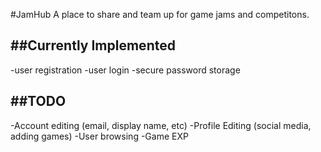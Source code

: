 #JamHub
A place to share and team up for game jams and competitons.

##Currently Implemented
-----------------------
  -user registration
  -user login
  -secure password storage
  
##TODO
-----------------------
  -Account editing (email, display name, etc)
  -Profile Editing (social media, adding games)
  -User browsing
  -Game EXP
